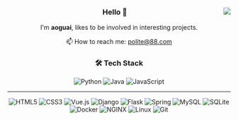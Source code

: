 <div align="center">
  <img align='right' src="https://github-readme-stats.vercel.app/api?username=aoguai&show_icons=true&theme=tokyonight">

  ### Hello 👋

  I'm **aoguai**, likes to be involved in interesting projects.

  📫 How to reach me: polite@88.com
</div>

<div align="center">
  
  ### 🛠️ Tech Stack
  
  ![Python](https://img.shields.io/badge/-Python-192133?style=flat-square&logo=python&logoColor=white)
  ![Java](https://img.shields.io/badge/-Java-192133?style=flat-square&logo=java&logoColor=white)
  ![JavaScript](https://img.shields.io/badge/-JavaScript-192133?style=flat-square&logo=JavaScript&logoColor=white)
  
  ---

  ![HTML5](https://img.shields.io/badge/-HTML5-192133?style=flat-square&logo=HTML5&logoColor=white)
  ![CSS3](https://img.shields.io/badge/-CSS3-192133?style=flat-square&logo=CSS3&logoColor=white)
  ![Vue.js](https://img.shields.io/badge/-Vue.js-192133?style=flat-square&logo=Vue.js&logoColor=white)
  ![Django](https://img.shields.io/badge/-Django-192133?style=flat-square&logo=Django&logoColor=white)
  ![Flask](https://img.shields.io/badge/-Flask-192133?style=flat-square&logo=Flask&logoColor=white)
  ![Spring](https://img.shields.io/badge/-Spring-192133?style=flat-square&logo=Spring&logoColor=white)
  ![MySQL](https://img.shields.io/badge/-MySQL-192133?style=flat-square&logo=MySQL&logoColor=white)
  ![SQLite](https://img.shields.io/badge/-SQLite-192133?style=flat-square&logo=SQLite&logoColor=white)
  ![Docker](https://img.shields.io/badge/-Docker-192133?style=flat-square&logo=Docker&logoColor=white)
  ![NGINX](https://img.shields.io/badge/-NGINX-192133?style=flat-square&logo=NGINX&logoColor=white)
  ![Linux](https://img.shields.io/badge/-Linux-192133?style=flat-square&logo=Linux&logoColor=white)
  ![Git](https://img.shields.io/badge/-Git-192133?style=flat-square&logo=Git&logoColor=white)
</div>
